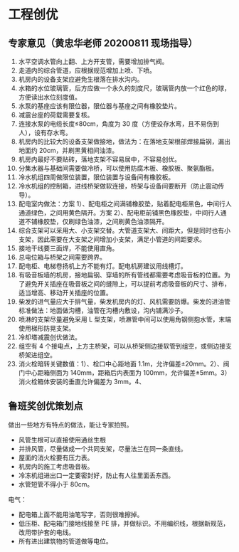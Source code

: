 # 工程创优

## 专家意见（黄忠华老师 20200811 现场指导）

1. 水平空调水管向上翻、上方开支管，需要增加排气阀。
2. 走道内的综合管道，应根据规范增加上喷、下喷。
3. 机房内的设备支架应避免生根落在排水沟内。
4. 水箱的水位玻璃管，后方应做一个永久的刻度尺，玻璃管内放一个红色的球，方便读出水位刻度值。
5. 水泵的基座应该有限位器，限位器与基座之间有橡胶垫片。
6. 减震台座的荷载需要复核。
7. 连接水泵的电缆长度≤80cm，角度为 30 度（方便设存水弯，且不易伤到人），设有存水弯。
8. 机房内的比较大的设备支架做接地，做法为：在落地支架根部焊接扁钢，漏出地面约 20cm，并刷黑黄相间油漆。
9. 机房内最好不要贴砖，落地支架不容易居中，不容易创优。
10. 分集水器与基础间需要做冷桥，可以使用防腐木板、橡胶板、聚氨酯板。
11. 冷水机组四周做限位装置，限位装置与设备间有橡胶板。
12. 冷水机组的控制箱，进线桥架做软连接，桥架与设备间要断开（防止震动传导）。
13. 配电室内做法：方案 1）、配电柜之间满铺橡胶垫，贴着配电柜黑色，中间行人通道绿色，之间用黄色隔开。方案 2）、配电柜前铺黑色橡胶垫，中间行人通道不铺橡胶垫，仅刷绿色油漆，之间刷黄色油漆隔开。
14. 综合支架可以采用大、小支架交替。大管道支架大、间距大，但是同时也有小支架，因此需要在大支架之间增加小支架，满足小管道的间距要求。
15. 接地干线要三面焊，不能使用直角。
16. 总电位箱与桥架之间需要跨界。
17. 配电柜、电梯卷扬机上方不能有灯。配电机房建议用线槽灯。
18. 有吸音板墙的机房，接地扁钢、穿墙的所有管线都需要考虑吸音板的位置。为了避免开关插座在吸音板之间的缝隙上，可以提前考虑吸音板的尺寸、排布，适当增高、移动开关插座的位置。
19. 柴发的进气量应大于排气量，柴发机房内的灯、风机需要防爆。柴发的进油管标准做法：地面做沟槽，油管在沟槽内敷设，沟内铺满沙子。
20. 喷淋的支架尽量避免采用 L 型支架，喷淋管中间可以使用角钢侧抱水管，末端使用梯形防晃支架。
21. 冷却塔减震创优做法。
22. 组空有 4 个接电点，上方主桥架，可以从桥架侧边接软管到组空，或侧边接支桥架进组空。
23. 消火栓暗转关键数值：1）、栓口中心距地面 1.1m，允许偏差±20mm。2）、阀门中心距箱侧面为 140mm，距箱后内表面为 100mm，允许偏差±5mm。3）消火栓箱体安装的垂直允许偏差为 3mm。4、

## 鲁班奖创优策划点

做出一些地方有特点的做法，能让专家拍照。

* 风管生根可以直接使用通丝生根
* 并排风管，尽量做成一个共同支架，尽量法兰在同一条直线。
* 屋面的消火栓要有压力表。
* 机房内的施工考虑吸音板。
* 冷冻机组进出口一定要密封好，防止有人往里面丢东西。
* 水管短管不得小于 80cm。

电气：

* 配电箱上面不能用油笔写字，否则很难擦掉。
* 低压柜、配电箱门接地线接至 PE 排，并做标识。不用编织线，根据新规范，改用带护套的电线。
* 所有进出建筑物的管道做等电位。
